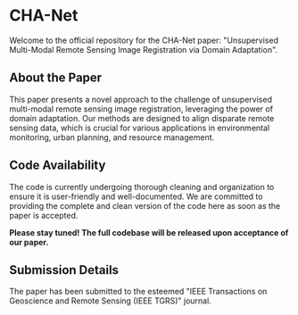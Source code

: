 # CHA-Net

Welcome to the official repository for the CHA-Net paper: "Unsupervised Multi-Modal Remote Sensing Image Registration via Domain Adaptation".

## About the Paper
This paper presents a novel approach to the challenge of unsupervised multi-modal remote sensing image registration, leveraging the power of domain adaptation. Our methods are designed to align disparate remote sensing data, which is crucial for various applications in environmental monitoring, urban planning, and resource management.

## Code Availability
The code is currently undergoing thorough cleaning and organization to ensure it is user-friendly and well-documented. We are committed to providing the complete and clean version of the code here as soon as the paper is accepted.

**Please stay tuned! The full codebase will be released upon acceptance of our paper.**

## Submission Details
The paper has been submitted to the esteemed "IEEE Transactions on Geoscience and Remote Sensing (IEEE TGRS)" journal. 



